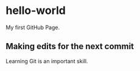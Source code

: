 # hello-world
My first GitHub Page.

## Making edits for the next commit
Learning Git is an important skill.
